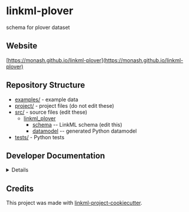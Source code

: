 # linkml-plover

schema for plover dataset

## Website

[https://monash.github.io/linkml-plover](https://monash.github.io/linkml-plover)

## Repository Structure

* [examples/](examples/) - example data
* [project/](project/) - project files (do not edit these)
* [src/](src/) - source files (edit these)
  * [linkml_plover](src/linkml_plover)
    * [schema](src/linkml_plover/schema) -- LinkML schema
      (edit this)
    * [datamodel](src/linkml_plover/datamodel) -- generated
      Python datamodel
* [tests/](tests/) - Python tests

## Developer Documentation

<details>
Use the `make` command to generate project artefacts:

* `make all`: make everything
* `make deploy`: deploys site
</details>

## Credits

This project was made with
[linkml-project-cookiecutter](https://github.com/linkml/linkml-project-cookiecutter).
